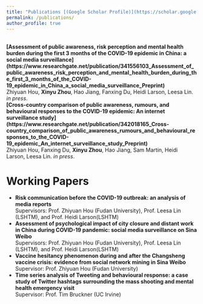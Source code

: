 ```yaml
---
title: "Publications [(Google Scholar Profile)](https://scholar.google.com/citations?user=lP_Xz1UAAAAJ&hl=en&authuser=1)"
permalink: /publications/
author_profile: true
---
```


<br>
<b>[Assessment of public awareness, risk perception and mental health burden during the first 3 months of the COVID-19 epidemic in China: a social media surveillance](https://www.researchgate.net/publication/341556103_Assessment_of_public_awareness_risk_perception_and_mental_health_burden_during_the_first_3_months_of_the_COVID-19_epidemic_in_China_a_social_media_surveillance_Preprint)</b> <br> 
Zhiyuan Hou, <b>Xinyu Zhou</b>, Hao Jiang, Fanxing Du, Heidi Larson, Leesa Lin.
<i>in press</i>.

<br>
<b>[Cross-country comparison of public awareness, rumours, and behavioural responses to the COVID-19 epidemic: An internet surveillance study](https://www.researchgate.net/publication/342018165_Cross-country_comparison_of_public_awareness_rumours_and_behavioural_responses_to_the_COVID-19_epidemic_An_internet_surveillance_study_Preprint)</b> <br> 
Zhiyuan Hou, Fanxing Du, <b>Xinyu Zhou</b>, Hao Jiang, Sam Martin, Heidi Larson, Leesa Lin.
<i>in press</i>.

# Working Papers
- **Risk communication before the COVID-19 outbreak: an analysis of media reports**<br>
Supervisors: Prof. Zhiyuan Hou (Fudan University), Prof. Leesa Lin (LSHTM), and Prof. Heidi Larson(LSHTM)
- **Assessment of psychological impact of city closure and distant work in China during COVID-19 pandemic: social media surveillance on Sina Weibo** <br>
Supervisors: Prof. Zhiyuan Hou (Fudan University), Prof. Leesa Lin (LSHTM), and Prof. Heidi Larson(LSHTM)
- **Vaccine hesitancy phenomenon during and after the Changsheng vaccine crisis: evidence from social network mining in Sina Weibo**<br>
Supervisor: Prof. Zhiyuan Hou (Fudan University)
- **Time series analysis of Tweeting and behavioural response: a case study of Twitter hashtags surrounding the mass shooting and mental health emergency visit**<br>
Supervisor: Prof. Tim Bruckner (UC Irvine)
